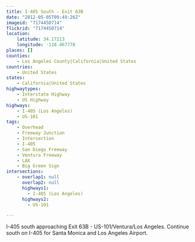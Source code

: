 ```yaml
---
title: I-405 South - Exit 63B
date: "2012-05-05T09:49:26Z"
imageid: "7174450714"
flickrid: "7174450714"
location:
    latitude: 34.17213
    longitude: -118.467778
places: []
counties:
    - Los Angeles County|California|United States
countries:
    - United States
states:
    - California|United States
highwaytypes:
    - Interstate Highway
    - US Highway
highways:
    - I-405 (Los Angeles)
    - US-101
tags:
    - Overhead
    - Freeway Junction
    - Intersection
    - I-405
    - San Diego Freeway
    - Ventura Freeway
    - LAX
    - Big Green Sign
intersections:
    - overlap1: null
      overlap2: null
      highways1:
        - I-405 (Los Angeles)
      highways2:
        - US-101

---
```

I-405 south approaching Exit 63B - US-101/Ventura/Los Angeles.  Continue south on I-405 for Santa Monica and Los Angeles Airport.
